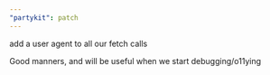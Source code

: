 ```yaml
---
"partykit": patch
---
```


add a user agent to all our fetch calls

Good manners, and will be useful when we start debugging/o11ying
